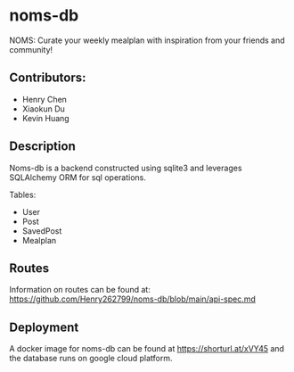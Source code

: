# noms-db

NOMS: Curate your weekly mealplan with inspiration from your friends and community!

## Contributors:
- Henry Chen
- Xiaokun Du
- Kevin Huang
  
## Description

Noms-db is a backend constructed using sqlite3 and leverages SQLAlchemy ORM for sql operations.

Tables:  
- User
- Post
- SavedPost
- Mealplan

## Routes

Information on routes can be found at: https://github.com/Henry262799/noms-db/blob/main/api-spec.md 

## Deployment

A docker image for noms-db can be found at https://shorturl.at/xVY45 and the database runs on google cloud platform.
